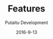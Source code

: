 ---
title: Features
sections:
    -
        template: richTextSection
        text: "## Remote management\n\nThis is where HashBrown is very different from other CMS'es. Instead of hosting your site, taking up valuable server power caching and crunching numbers for every visitor, it connects to your site remotely and updates a content cache on your site, only when changes are made to the site's content. This means you can build your site in whatever language and framework you like, you can even use a static site generator service like [GitHub Pages](http://github.com/pages) and host your content managed site for free.\n\n## Multiple projects at once\n\nOne instance of HashBrown can manage the content of several sites/apps. How many it can manage is determined by the capacity of the server it's running on.\n\n## Several environments for each project\n\nEvery project has its own unlimited amount of environments. This is very useful if you want testing content separated from live content, or if you for any other reason want to branch your managed content into subsets.\n\n## Multilingual\n\nLanguage support is built into the core, no extra precautions needed when creating custom schemas.\n\n## Plugin support\n\nHashBrown comes prebundled with a few example plugins, mainly to show you how easy it is to write one of your own. So even if you need to manage content for a system that only you are using (maybe it's completely custom), HashBrown can adapt to it.\n\n## Content format consistency\n\nThe backend of HashBrown uses MongoDB for data storage and JSON for serialisation, so at no point will you have to deal with relational database content being serialised and deserialised into and from XML and other non-analogous formats, potentially losing data in the process.\n\n## Painless backups\n\nBacking up and restoring content in document-based databases has always been a snap when compared to the more traditional approaches, and it shines through in HashBrown.\n\n## Small footprint\n\nClunky Windows servers are a dying breed in the server space, and with good reason. HashBrown can run on a small virtual machine on services like [DigitalOcean](http://digitalocean.com) and thereby cost a lot less to host.\n\n## Is and always will be free and open source\n\nThe HashBrown software will never cost you anything, contain binary blobs or in any other way hide its inner workings."
meta:
    id: 65134decc72fa5adec880cb0e0484ae8e4213838
    parentId: ""
    language: en
date: '2016-9-13'
author: 'Putaitu Development'
permalink: /features/
layout: sectionPage
---